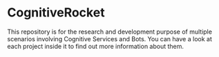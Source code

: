 # CognitiveRocket
This repository is for the research and development purpose of multiple scenarios involving Cognitive Services and Bots.
You can have a look at each project inside it to find out more information about them. 
